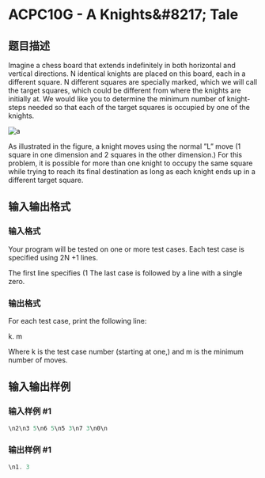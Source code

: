 # ACPC10G - A Knights&amp;#8217; Tale

## 题目描述

Imagine a chess board that extends indefinitely in both horizontal and vertical directions. N identical knights are placed on this board, each in a different square. N different squares are specially marked, which we will call the target squares, which could be different from where the knights are initially at. We would like you to determine the minimum number of knight-steps needed so that each of the target squares is occupied by one of the knights.

![a](../../../content/omar_azazy:ACPC10G "a")

As illustrated in the figure, a knight moves using the normal ”L” move (1 square in one dimension and 2 squares in the other dimension.) For this problem, it is possible for more than one knight to occupy the same square while trying to reach its final destination as long as each knight ends up in a different target square.

## 输入输出格式

### 输入格式

Your program will be tested on one or more test cases. Each test case is specified using 2N +1 lines.

The first line specifies (1 The last case is followed by a line with a single zero.

### 输出格式

For each test case, print the following line:

k. m

Where k is the test case number (starting at one,) and m is the minimum number of moves.

## 输入输出样例

### 输入样例 #1

```cpp
\n2\n3 5\n6 5\n5 3\n7 3\n0\n
```


### 输出样例 #1

```cpp
\n1. 3
```


